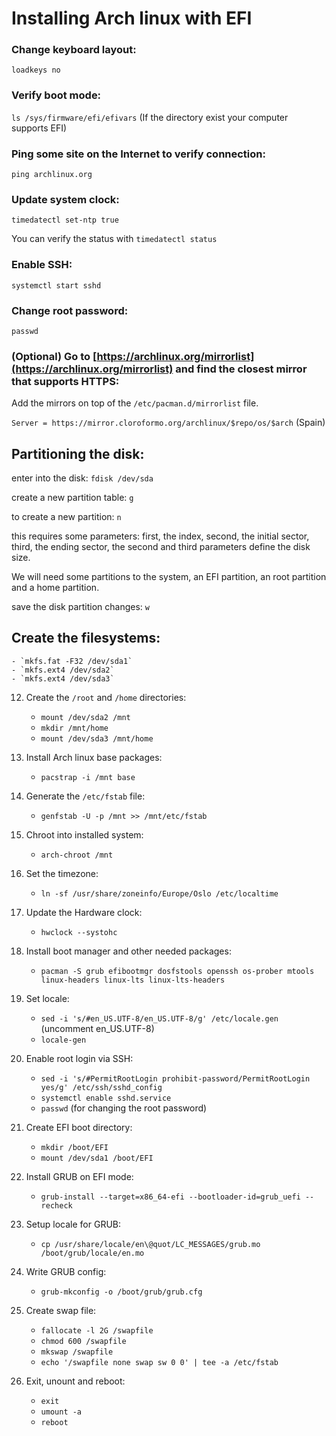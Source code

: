 # Installing Arch linux with EFI

### Change keyboard layout:

   `loadkeys no`

### Verify boot mode:

   `ls /sys/firmware/efi/efivars` (If the directory exist your computer supports EFI)

### Ping some site on the Internet to verify connection:

   `ping archlinux.org`
   
### Update system clock:

   `timedatectl set-ntp true`
   
   You can verify the status with `timedatectl status`

### Enable SSH:

`systemctl start sshd`

### Change root password:

`passwd`

### (Optional) Go to [https://archlinux.org/mirrorlist](https://archlinux.org/mirrorlist) and find the closest mirror that supports HTTPS:

Add the mirrors on top of the `/etc/pacman.d/mirrorlist` file.

`Server = https://mirror.cloroformo.org/archlinux/$repo/os/$arch` (Spain)

## Partitioning the disk:

   enter into the disk: `fdisk /dev/sda`
   
   create a new partition table: `g`
   
   to create a new partition: `n`
      
   this requires some parameters: first, the index, second, the initial sector, third, the ending sector,  the second and third parameters define the disk size.
    
   We will need some partitions to the system, an EFI partition, an root partition and a home partition.
      
   save the disk partition changes: `w`
      
## Create the filesystems:
    - `mkfs.fat -F32 /dev/sda1`
    - `mkfs.ext4 /dev/sda2`
    - `mkfs.ext4 /dev/sda3`

12. Create the `/root` and `/home` directories:
    - `mount /dev/sda2 /mnt`
    - `mkdir /mnt/home`
    - `mount /dev/sda3 /mnt/home`

13. Install Arch linux base packages:
    - `pacstrap -i /mnt base`

14. Generate the `/etc/fstab` file:
    - `genfstab -U -p /mnt >> /mnt/etc/fstab`

15. Chroot into installed system:
    - `arch-chroot /mnt`

16. Set the timezone:
    - `ln -sf /usr/share/zoneinfo/Europe/Oslo /etc/localtime`

17. Update the Hardware clock:
    - `hwclock --systohc`

18. Install boot manager and other needed packages:
    - `pacman -S grub efibootmgr dosfstools openssh os-prober mtools linux-headers linux-lts linux-lts-headers`

19. Set locale:
    - `sed -i 's/#en_US.UTF-8/en_US.UTF-8/g' /etc/locale.gen` (uncomment en_US.UTF-8)
    - `locale-gen`

20. Enable root login via SSH:
    - `sed -i 's/#PermitRootLogin prohibit-password/PermitRootLogin yes/g' /etc/ssh/sshd_config`
    - `systemctl enable sshd.service`
    - `passwd` (for changing the root password)

21. Create EFI boot directory:
    - `mkdir /boot/EFI`
    - `mount /dev/sda1 /boot/EFI`

22. Install GRUB on EFI mode:
    - `grub-install --target=x86_64-efi --bootloader-id=grub_uefi --recheck`

23. Setup locale for GRUB:
    - `cp /usr/share/locale/en\@quot/LC_MESSAGES/grub.mo /boot/grub/locale/en.mo`

24. Write GRUB config:
    - `grub-mkconfig -o /boot/grub/grub.cfg`

25. Create swap file:
    - `fallocate -l 2G /swapfile`
    - `chmod 600 /swapfile`
    - `mkswap /swapfile`
    - `echo '/swapfile none swap sw 0 0' | tee -a /etc/fstab`

26. Exit, unount and reboot:
    - `exit`
    - `umount -a`
    - `reboot`
